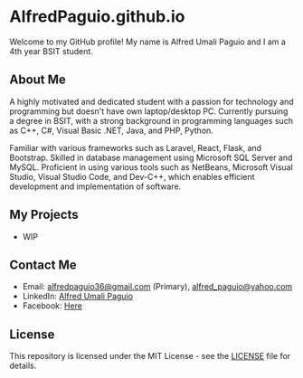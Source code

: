 # AlfredPaguio.github.io

Welcome to my GitHub profile! My name is Alfred Umali Paguio and I am a 4th year BSIT student.

## About Me

A highly motivated and dedicated student with a passion for technology and programming but doesn't have own laptop/desktop PC. Currently pursuing a degree in BSIT, with a strong background in programming languages such as C++, C#, Visual Basic .NET, Java, and PHP, Python. 

Familiar with various frameworks such as Laravel, React, Flask, and Bootstrap. Skilled in database management using Microsoft SQL Server and MySQL. Proficient in using various tools such as NetBeans, Microsoft Visual Studio, Visual Studio Code, and Dev-C++, which enables efficient development and implementation of software.

## My Projects

- WIP

<!---
- [Project 1 Name](https://github.com/username/project-1) - A brief description of the project
- [Project 2 Name](https://github.com/username/project-2) - A brief description of the project
-->

## Contact Me

- Email: alfredpaguio36@gmail.com (Primary), alfred_paguio@yahoo.com
- LinkedIn: [Alfred Umali Paguio](https://www.linkedin.com/in/alfred-paguio-322364260)
- Facebook: [Here](https://www.facebook.com/TTs.xD.Ap)

## License

This repository is licensed under the MIT License - see the [LICENSE](LICENSE) file for details.
